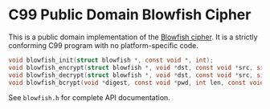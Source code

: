# C99 Public Domain Blowfish Cipher

This is a public domain implementation of the [Blowfish cipher][bfsh].
It is a strictly conforming C99 program with no platform-specific code.

~~~c
void blowfish_init(struct blowfish *, const void *, int);
void blowfish_encrypt(struct blowfish *, void *dst, const void *src, size_t);
void blowfish_decrypt(struct blowfish *, void *dst, const void *src, size_t);
void blowfish_bcrypt(void *digest, const void *pwd, int len, const void *salt, int cost);
~~~

See `blowfish.h` for complete API documentation.

[bfsh]: https://www.schneier.com/academic/blowfish/
